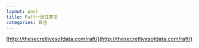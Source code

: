```yaml
---
layout: post
title: Raft一致性算法
categories: 算法
---
```


[http://thesecretlivesofdata.com/raft/](http://thesecretlivesofdata.com/raft/)
